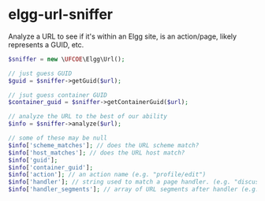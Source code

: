 # elgg-url-sniffer

Analyze a URL to see if it's within an Elgg site, is an action/page, likely represents a GUID, etc.

```php
$sniffer = new \UFCOE\Elgg\Url();

// just guess GUID
$guid = $sniffer->getGuid($url);

// jsut guess container GUID
$container_guid = $sniffer->getContainerGuid($url);

// analyze the URL to the best of our ability
$info = $sniffer->analyze($url);

// some of these may be null
$info['scheme_matches']; // does the URL scheme match?
$info['host_matches']; // does the URL host match?
$info['guid'];
$info['container_guid'];
$info['action']; // an action name (e.g. "profile/edit")
$info['handler']; // string used to match a page handler. (e.g. "discussion")
$info['handler_segments']; // array of URL segments after handler (e.g. ["view", "1234", "my-friendly-title"])
```
